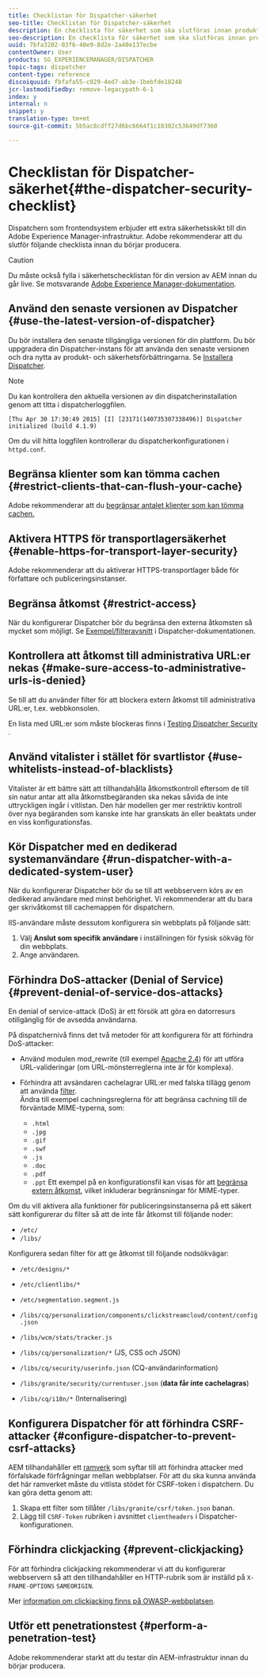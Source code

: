```yaml
---
title: Checklistan för Dispatcher-säkerhet
seo-title: Checklistan för Dispatcher-säkerhet
description: En checklista för säkerhet som ska slutföras innan produktionen påbörjas.
seo-description: En checklista för säkerhet som ska slutföras innan produktionen påbörjas.
uuid: 7bfa3202-03f6-48e9-8d2e-2a40e137ecbe
contentOwner: User
products: SG_EXPERIENCEMANAGER/DISPATCHER
topic-tags: dispatcher
content-type: reference
discoiquuid: fbfafa55-c029-4ed7-ab3e-1bebfde18248
jcr-lastmodifiedby: remove-legacypath-6-1
index: y
internal: n
snippet: y
translation-type: tm+mt
source-git-commit: 5b5ac8cdff27d6bc6664f1c18302c53649df7360

---
```



# Checklistan för Dispatcher-säkerhet{#the-dispatcher-security-checklist}

<!-- 

Comment Type: remark
Last Modified By: unknown unknown (ims-author-00AF43764F54BE740A490D44@AdobeID)
Last Modified Date: 2015-06-05T05:14:35.365-0400

<p>Food for thought listed on <a href="https://jira.corp.adobe.com/browse/DOC-5649">DOC-5649</a>. To be considered while proof-reading.</p> 
<p> </p>

 -->

Dispatchern som frontendsystem erbjuder ett extra säkerhetsskikt till din Adobe Experience Manager-infrastruktur. Adobe rekommenderar att du slutför följande checklista innan du börjar producera.

>[!CAUTION]
>
>Du måste också fylla i säkerhetschecklistan för din version av AEM innan du går live. Se motsvarande [Adobe Experience Manager-dokumentation](https://helpx.adobe.com/experience-manager/6-3/sites/administering/using/security-checklist.html).

## Använd den senaste versionen av Dispatcher {#use-the-latest-version-of-dispatcher}

Du bör installera den senaste tillgängliga versionen för din plattform. Du bör uppgradera din Dispatcher-instans för att använda den senaste versionen och dra nytta av produkt- och säkerhetsförbättringarna. Se [Installera Dispatcher](dispatcher-install.md).

>[!NOTE]
>
>Du kan kontrollera den aktuella versionen av din dispatcherinstallation genom att titta i dispatcherloggfilen.
>
>`[Thu Apr 30 17:30:49 2015] [I] [23171(140735307338496)] Dispatcher initialized (build 4.1.9)`
>
>Om du vill hitta loggfilen kontrollerar du dispatcherkonfigurationen i `httpd.conf`.

## Begränsa klienter som kan tömma cachen {#restrict-clients-that-can-flush-your-cache}

Adobe rekommenderar att du [begränsar antalet klienter som kan tömma cachen.](dispatcher-configuration.md#limiting-the-clients-that-can-flush-the-cache)

## Aktivera HTTPS för transportlagersäkerhet {#enable-https-for-transport-layer-security}

Adobe rekommenderar att du aktiverar HTTPS-transportlager både för författare och publiceringsinstanser.

<!-- 

Comment Type: remark
Last Modified By: unknown unknown (ims-author-00AF43764F54BE740A490D44@AdobeID)
Last Modified Date: 2015-06-26T04:41:28.841-0400

<p>Recommended to have SSL termination, front end SSL.</p> 
<p>Question is do we want to have SSL communication between dispatcher and AEM instances (publish and/or author).</p> 
<p>We might want to have two items:</p> 
<ul> 
 <li>MUST HTTPS clients -&gt; dispatcher / load balancer</li> 
 <li>NICE load balancer -&gt; dispatcher<br /> </li> 
 <li>NICE dispatcher -&gt; instances if sensitive information such as credit cards / or infrastructure requirements such as DMZ</li> 
</ul>

 -->

## Begränsa åtkomst {#restrict-access}

När du konfigurerar Dispatcher bör du begränsa den externa åtkomsten så mycket som möjligt. Se [Exempel/filteravsnitt](dispatcher-configuration.md#main-pars_184_1_title) i Dispatcher-dokumentationen.

## Kontrollera att åtkomst till administrativa URL:er nekas {#make-sure-access-to-administrative-urls-is-denied}

Se till att du använder filter för att blockera extern åtkomst till administrativa URL:er, t.ex. webbkonsolen.

En lista med URL:er som måste blockeras finns i [Testing Dispatcher Security](dispatcher-configuration.md#testing-dispatcher-security) .

## Använd vitalister i stället för svartlistor {#use-whitelists-instead-of-blacklists}

Vitalister är ett bättre sätt att tillhandahålla åtkomstkontroll eftersom de till sin natur antar att alla åtkomstbegäranden ska nekas såvida de inte uttryckligen ingår i vitlistan. Den här modellen ger mer restriktiv kontroll över nya begäranden som kanske inte har granskats än eller beaktats under en viss konfigurationsfas.

## Kör Dispatcher med en dedikerad systemanvändare {#run-dispatcher-with-a-dedicated-system-user}

När du konfigurerar Dispatcher bör du se till att webbservern körs av en dedikerad användare med minst behörighet. Vi rekommenderar att du bara ger skrivåtkomst till cachemappen för dispatchern.

IIS-användare måste dessutom konfigurera sin webbplats på följande sätt:

1. Välj **Anslut som specifik användare** i inställningen för fysisk sökväg för din webbplats.
1. Ange användaren.

## Förhindra DoS-attacker (Denial of Service) {#prevent-denial-of-service-dos-attacks}

En denial of service-attack (DoS) är ett försök att göra en datorresurs otillgänglig för de avsedda användarna.

På dispatchernivå finns det två metoder för att konfigurera för att förhindra DoS-attacker: [](https://docs.adobe.com/content/docs/en/dispatcher.html#/filter (Filter))

* Använd modulen mod_rewrite (till exempel [Apache 2.4](https://httpd.apache.org/docs/2.4/mod/mod_rewrite.html)) för att utföra URL-valideringar (om URL-mönsterreglerna inte är för komplexa).

* Förhindra att avsändaren cachelagrar URL:er med falska tillägg genom att använda [filter](dispatcher-configuration.md#configuring-access-to-conten-tfilter).\
   Ändra till exempel cachningsreglerna för att begränsa cachning till de förväntade MIME-typerna, som:

   * `.html`
   * `.jpg`
   * `.gif`
   * `.swf`
   * `.js`
   * `.doc`
   * `.pdf`
   * `.ppt`
   Ett exempel på en konfigurationsfil kan visas för att [begränsa extern åtkomst](#restrict-access), vilket inkluderar begränsningar för MIME-typer.

Om du vill aktivera alla funktioner för publiceringsinstanserna på ett säkert sätt konfigurerar du filter så att de inte får åtkomst till följande noder:

* `/etc/`
* `/libs/`

Konfigurera sedan filter för att ge åtkomst till följande nodsökvägar:

* `/etc/designs/*`
* `/etc/clientlibs/*`
* `/etc/segmentation.segment.js`
* `/libs/cq/personalization/components/clickstreamcloud/content/config.json`
* `/libs/wcm/stats/tracker.js`
* `/libs/cq/personalization/*` (JS, CSS och JSON)
* `/libs/cq/security/userinfo.json` (CQ-användarinformation)
* `/libs/granite/security/currentuser.json` (**data får inte cachelagras**)

* `/libs/cq/i18n/*` (Internalisering)

<!-- 

Comment Type: remark
Last Modified By: unknown unknown (ims-author-00AF43764F54BE740A490D44@AdobeID)
Last Modified Date: 2015-06-26T04:38:17.016-0400

<p>We need to highlight whether a path applies to all versions or specific ones.<br /> </p>

 -->

## Konfigurera Dispatcher för att förhindra CSRF-attacker {#configure-dispatcher-to-prevent-csrf-attacks}

AEM tillhandahåller ett [ramverk](https://helpx.adobe.com/experience-manager/6-3/sites/administering/using/security-checklist.html#verification-steps) som syftar till att förhindra attacker med förfalskade förfrågningar mellan webbplatser. För att du ska kunna använda det här ramverket måste du vitlista stödet för CSRF-token i dispatchern. Du kan göra detta genom att:

1. Skapa ett filter som tillåter `/libs/granite/csrf/token.json` banan.
1. Lägg till `CSRF-Token` rubriken i avsnittet `clientheaders` i Dispatcher-konfigurationen.

## Förhindra clickjacking {#prevent-clickjacking}

För att förhindra clickjacking rekommenderar vi att du konfigurerar webbservern så att den tillhandahåller en HTTP-rubrik som är inställd på `X-FRAME-OPTIONS` `SAMEORIGIN`.

Mer [information om clickjacking finns på OWASP-webbplatsen](https://www.owasp.org/index.php/Clickjacking).

## Utför ett penetrationstest {#perform-a-penetration-test}

Adobe rekommenderar starkt att du testar din AEM-infrastruktur innan du börjar producera.

